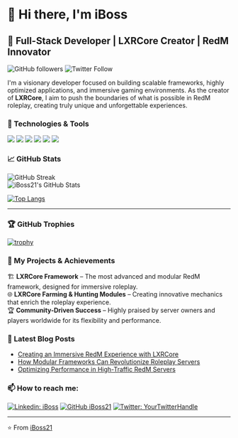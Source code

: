 # 👋 Hi there, I'm **iBoss**

## 🚀 Full-Stack Developer | LXRCore Creator | RedM Innovator

![GitHub followers](https://img.shields.io/github/followers/iBoss21?style=social)
![Twitter Follow](https://img.shields.io/twitter/follow/mylife?style=social)

I'm a visionary developer focused on building scalable frameworks, highly optimized applications, and immersive gaming environments. As the creator of **LXRCore**, I aim to push the boundaries of what is possible in RedM roleplay, creating truly unique and unforgettable experiences.

### 🔧 Technologies & Tools

![](https://img.shields.io/badge/Code-Lua-informational?style=flat&logo=lua&logoColor=white&color=2bbc8a)
![](https://img.shields.io/badge/Code-JavaScript-informational?style=flat&logo=javascript&logoColor=white&color=2bbc8a)
![](https://img.shields.io/badge/Code-Node.js-informational?style=flat&logo=node.js&logoColor=white&color=2bbc8a)
![](https://img.shields.io/badge/Tools-Docker-informational?style=flat&logo=docker&logoColor=white&color=2bbc8a)
![](https://img.shields.io/badge/Framework-LXRCore-blueviolet?style=flat&logo=github&logoColor=white)
![](https://img.shields.io/badge/Platform-RedM-informational?style=flat&logo=redm&logoColor=white&color=ff4500)

### 📈 GitHub Stats

![GitHub Streak](https://github-readme-streak-stats.herokuapp.com/?user=iBoss21&theme=dark&hide_border=true)  
![iBoss21's GitHub Stats](https://github-readme-stats-eight-theta.vercel.app/api?username=iBoss21&show_icons=true&include_all_commits=true&count_private=true&title_color=a40619&icon_color=a960ff&text_color=ffffff&bg_color=0c0b0c)

[![Top Langs](https://github-readme-stats-eight-theta.vercel.app/api/top-langs/?username=iBoss21&layout=compact&langs_count=8&theme=dark)](https://github.com/iBoss21/github-readme-stats)

---

### 🏆 GitHub Trophies

[![trophy](https://github-profile-trophy.vercel.app/?username=iBoss21&theme=nord&column=7)](https://github.com/ryo-ma/github-profile-trophy)

### 🚀 My Projects & Achievements

🏗️ **LXRCore Framework** – The most advanced and modular RedM framework, designed for immersive roleplay.  
🌐 **LXRCore Farming & Hunting Modules** – Creating innovative mechanics that enrich the roleplay experience.  
🏆 **Community-Driven Success** – Highly praised by server owners and players worldwide for its flexibility and performance.

### 📝 Latest Blog Posts

<!-- BLOG-POST-LIST:START -->
- [Creating an Immersive RedM Experience with LXRCore](https://your-blog-url.com/post1)
- [How Modular Frameworks Can Revolutionize Roleplay Servers](https://your-blog-url.com/post2)
- [Optimizing Performance in High-Traffic RedM Servers](https://your-blog-url.com/post3)
<!-- BLOG-POST-LIST:END -->

### 📫 How to reach me:

[![Linkedin: iBoss](https://img.shields.io/badge/-iBoss-blue?style=flat-square&logo=Linkedin&logoColor=white&link=https://www.linkedin.com/in/ibossonline/)](https://www.linkedin.com/in/ibossonline/)
[![GitHub iBoss21](https://img.shields.io/github/followers/iBoss21?label=follow&style=social)](https://github.com/iBoss21)
[![Twitter: YourTwitterHandle](https://img.shields.io/twitter/follow/mylife?style=social)](https://twitter.com/mylife)

---

⭐️ From [iBoss21](https://github.com/iBoss21)
